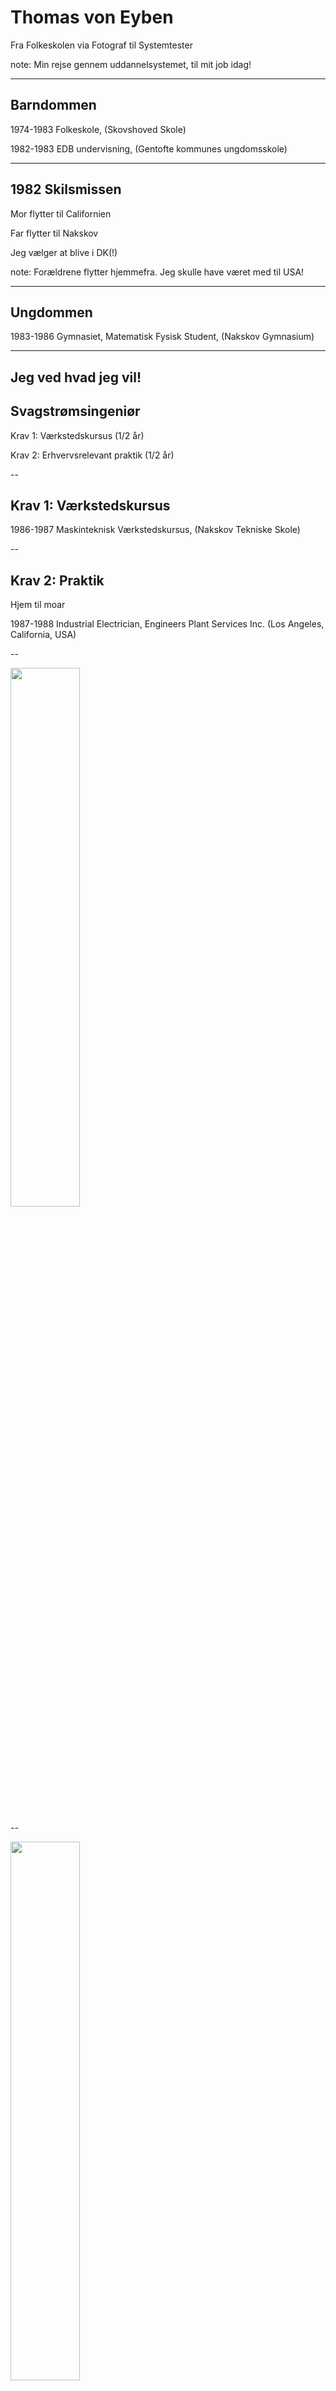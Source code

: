 # Thomas von Eyben
Fra Folkeskolen via Fotograf til Systemtester

note: Min rejse gennem uddannelsystemet, til mit job idag!

---

## Barndommen
1974-1983 Folkeskole, (Skovshoved Skole)
<!-- .element: class="fragment" -->
1982-1983 EDB undervisning, (Gentofte kommunes ungdomsskole)
<!-- .element: class="fragment" -->

---

## 1982 Skilsmissen
Mor flytter til Californien
<!-- .element: class="fragment" -->
Far flytter til Nakskov
<!-- .element: class="fragment" -->
Jeg vælger at blive i DK(!)
<!-- .element: class="fragment" -->

note: Forældrene flytter hjemmefra.
Jeg skulle have været med til USA!

---

## Ungdommen
1983-1986 Gymnasiet, Matematisk Fysisk Student, (Nakskov Gymnasium)
<!-- .element: class="fragment" -->

---

## Jeg ved hvad jeg vil!
## Svagstrømsingeniør
<!-- .element: class="fragment" -->
Krav 1: Værkstedskursus (1/2 år)
<!-- .element: class="fragment" -->
Krav 2: Erhvervsrelevant praktik (1/2 år)
<!-- .element: class="fragment" -->

--

## Krav 1: Værkstedskursus
1986-1987 Maskinteknisk Værkstedskursus, (Nakskov Tekniske Skole)
<!-- .element: class="fragment" -->

--

## Krav 2: Praktik
Hjem til moar
<!-- .element: class="fragment" -->
1987-1988 Industrial Electrician, Engineers Plant Services Inc. (Los Angeles, California, USA)
<!-- .element: class="fragment" -->

--

<img src="img/dale-on-the-floor.jpg" width="47%" height="47%" />

--

<img src="img/dale-on-the-lift.jpg" width="47%" height="47%" />

--

<img src="img/earthquake.jpg" width="100%" height="100%" />

---

## Ingeniør - alligevel ikke
1988 Københavns Teknikum Svagstrømsingeniør
Stopper efter første semester...

---

## Hvad så - fjumreår
1988 Presseningsfabrik, Polysheet A/S, Herlev
<!-- .element: class="fragment" -->
1989-1990 Dansk P. A. Center, Nørrebro
<!-- .element: class="fragment" -->
1989 Civilforsvarskorpset Middelfart, Værnepligt
<!-- .element: class="fragment" -->
1990 Netto, Lygten Nørrebro
<!-- .element: class="fragment" -->

---

## Jeg ved hvad jeg vil (v2)
## Fotograf
<!-- .element: class="fragment" -->
Krav 1: EFG basisår
<!-- .element: class="fragment" -->
Krav 2: Læreplads
<!-- .element: class="fragment" -->
note: Alt udsolgt = svært

--

## Krav 1: EFG basisår
1991 Grafisk Basisuddannelse FOTO linjen

EFG (Erhvervsfaglige Grunduddannelser, Grafiske Fag)

--

## Krav 2: Læreplads
1991-1994 Fagfotograf Mesterlære, Rigshospitalet
note: Det jeg brænder for. Svært at finde læreplads!

--

<img src="img/diplom.jpg" width="47%" height="47%" />

--

<img src="img/medalje.jpg" width="47%" height="47%" />

---

## Hvad fotograferede jeg
## egentlig på Rigshospitalet?

--

## Hjerte transplantationer
<img src="img/operation-01.jpg" width="40%" height="40%" />
<img src="img/operation-04.jpg" width="40%" height="40%" />

--

## Hjerne operationer
<img src="img/operation-07.jpg" width="32%" height="32%" />
<img src="img/operation-06.jpg" width="32%" height="32%" />
<img src="img/operation-05.jpg" width="32%" height="32%" />

--

## Taler med de levende...
<img src="img/operation-02.jpg" width="60%" height="60%" />

--

## ...Og de døde
<img src="img/operation-08.jpg" width="55%" height="55%" />

--

## Svære reparationer
<img src="img/operation-09.jpg" width="55%" height="55%" />

---

## Første job
1994 Fotograf vikariat, Rigshospitalet
<!-- .element: class="fragment" -->

---

## Andet job
1995-1999 rt Reklamebureau
<!-- .element: class="fragment" -->
* Digital billedbehandler
<!-- .element: class="fragment" -->
* Fotograf
<!-- .element: class="fragment" -->
* IT "R&D"
<!-- .element: class="fragment" -->

--

## Den digitale drøm
<img src="img/rt-avis.jpg"         width="32%" height="32%"  />
<img src="img/rt-blad-forside.jpg" width="32%" height="32%" />
<img src="img/rt-blad-indhold.jpg" width="32%" height="32%" />

---

## Tredie job
2000-? YouSee
<!-- .element: class="fragment" -->
IT Supporter
<!-- .element: class="fragment" -->
...
<!-- .element: class="fragment" -->
Senior Systemtester
<!-- .element: class="fragment" -->

note:TeleDanmark Kabel TV > TDC Kabel TV > OnCable > YouSee > Nuuday

--

## Testlab
<img src="img/stblab.jpg" width="100%" height="100%" />

note: gammelt foto - nu 3 x så stort

---
